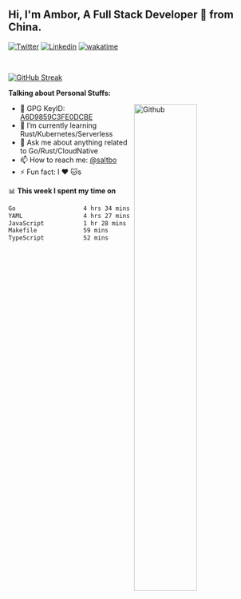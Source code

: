 ## Hi, I'm Ambor, A Full Stack Developer 🚀 from China.

[![Twitter](https://img.shields.io/badge/-saltbo-1ca0f1?style=flat&logo=twitter&logoColor=white)](https://twitter.com/rdsaltbo)
[![Linkedin](https://img.shields.io/badge/-saltbo-blue?style=flat&logo=Linkedin&logoColor=white)](https://www.linkedin.com/in/saltbo/)
[![wakatime](https://wakatime.com/badge/user/f82b1c77-faab-48cd-aef5-a12c0aff104b.svg)](https://wakatime.com/@f82b1c77-faab-48cd-aef5-a12c0aff104b)

&nbsp;  

[![GitHub Streak](http://github-readme-streak-stats.herokuapp.com?user=saltbo&hide_border=true&date_format=M%20j%5B%2C%20Y%5D)](https://git.io/streak-stats)

**Talking about Personal Stuffs:**
<!-- Any image aligned to the right. Beware the width  -->
<img width="50%" align="right" alt="Github" src="https://raw.githubusercontent.com/saltbo/saltbo/master/images/git-header.svg" />

- 🤘 GPG KeyID: [A6D9859C3FE0DCBE](https://saltbo.cn/pgp_keys.asc)
- 🌱 I’m currently learning Rust/Kubernetes/Serverless
- 💬 Ask me about anything related to Go/Rust/CloudNative
- 📫 How to reach me: [@saltbo](https://t.me/saltbo)
- ⚡ Fun fact: I :heart: :cat:s


📊 **This week I spent my time on**
<!--START_SECTION:waka-->

```txt
Go                   4 hrs 34 mins   ███████░░░░░░░░░░░░░░░░░░   28.35 %
YAML                 4 hrs 27 mins   ███████░░░░░░░░░░░░░░░░░░   27.55 %
JavaScript           1 hr 28 mins    ██▒░░░░░░░░░░░░░░░░░░░░░░   09.11 %
Makefile             59 mins         █▓░░░░░░░░░░░░░░░░░░░░░░░   06.09 %
TypeScript           52 mins         █▒░░░░░░░░░░░░░░░░░░░░░░░   05.46 %
```

<!--END_SECTION:waka-->
